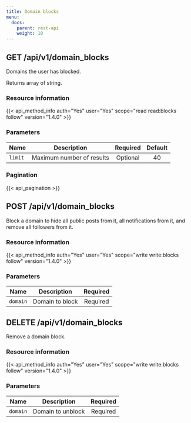 ```yaml
---
title: Domain blocks
menu:
  docs:
    parent: rest-api
    weight: 10
---
```


## GET /api/v1/domain_blocks

Domains the user has blocked.

Returns array of string.

### Resource information

{{< api_method_info auth="Yes" user="Yes" scope="read read:blocks follow" version="1.4.0" >}}

### Parameters

|Name|Description|Required|Default|
|----|-----------|:------:|:-----:|
| `limit` | Maximum number of results | Optional | 40 |

### Pagination

{{< api_pagination >}}

## POST /api/v1/domain_blocks

Block a domain to hide all public posts from it, all notifications from it, and remove all followers from it.

### Resource information

{{< api_method_info auth="Yes" user="Yes" scope="write write:blocks follow" version="1.4.0" >}}

### Parameters

|Name|Description|Required|
|----|-----------|:------:|
| `domain` | Domain to block| Required |

## DELETE /api/v1/domain_blocks

Remove a domain block.

### Resource information

{{< api_method_info auth="Yes" user="Yes" scope="write write:blocks follow" version="1.4.0" >}}

### Parameters

|Name|Description|Required|
|----|-----------|:------:|
| `domain` | Domain to unblock| Required |
